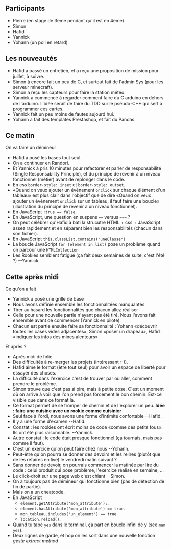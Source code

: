 ## Participants

- Pierre (en stage de 3eme pendant qu'il est en 4eme)
- Simon
- Hafid
- Yannick
- Yohann (un poil en retard)

## Les nouveautés

- Hafid a passé un entretien, et a reçu une proposition de mission pour juillet, à suivre.
- Simon à encore fait un peu de C, et surtout fait de l'admin Sys (pour les serveur minecraft).
- Simon a reçu les capteurs pour faire la station météo.
- Yannick a commencé à regarder comment faire du C arduino en dehors de l'arduino. L'idée serait de faire du TDD sur le pseudo-C++ qui sert à programmer ces cartes.
- Yannick fait un peu moins de fautes aujourd'hui.
- Yohann a fait des templates Prestashop, et fait du Pandas.

## Ce matin

On va faire un démineur

- Hafid a posé les bases tout seul.
- On a continuer en Randori.
- Et Yannick à pris 10 minutes pour refactorer et parler de responsabilité (Single Responsability Principle), et du principe de revenir à un niveau fonctionnel (métier) avant de replonger dans le code.
- En css `border-style: inset` et `border-style: outset`.
- «Quand on veux ajouter un évènement `onclick` sur chaque élément d'un tableau» est plus clair dans l'objectif que de dire «Quand on veux ajouter un évènement `onclick` sur un tableau, il faut faire une boucle» (illustration du principe de revenir à un niveau fonctionnel).
- En JavaScript `!true == false`.
- En JavaScript, une question en suspens `==` versus `===` ?
- On peut célébrer qu'Hafid à bati la strucutre HTML + css + JavaScript assez rapidement et en séparant bien les responsabilités (chacun dans son fichier).
- En JavaScript `this.classList.contains("uneClasse")`
- La boucle JavaScript `for (element in list)` pose un problème quand on parcour une `HTMLCollection`
- Les Rookies semblent fatigué (ça fait deux semaines de suite, c'est l'été ?) --Yannick


## Cette après midi

Ce qu'on a fait
- Yannick à posé une grille de base
- Nous avons définie ensemble les fonctionnalitées manquantes
- Tirer au hasard les fonctionnalités que chacun allez réaliser
- Celle pour une nouvelle partie n'ayant pas été tiré, Nous l'avons fait ensemble avant de commencer (Yannick en pilote)
- Chacun est partie ensuite faire sa fonctionnalité : Yohann «découvrir toutes les cases vides adjacentes», Simon «poser un drapeau», Hafid «indiquer les infos des mines alentours»

Et après ?

- Après midi de folie.
- Des difficultés à re-merger les projets (intéressant :-)).
- Hafid aime le format (être tout seul) pour avoir un espace de liberté pour essayer des choses.
- La difficulté dans l'exercice c'est de trouver par où aller, comment prendre le problème.
- Simon trouve que c'est pas si pire, mais à petite dose. C'est un moment où on arrive à voir que l'on prend pas forcement le bon chemin. Est-ce visible que dans ce format là.
- Ce format permet de se tromper de chemin et de l'explorer un peu. **Idée : faire une cuisine avec un rookie comme cuisinier**
- Seul face à l'ordi, nous avons une forme d'intimité confortable --Hafid.
- Il y a une forme d'examen --Hafid.
- Constat : les rookies ont écrit moins de code «comme des petits fous». Ils ont été plus raisonnable. --Yannick.
- Autre constat : le code était presque fonctionnel (ça tournais, mais pas comme il faut).
- C'est un exercice qu'on peut faire chez nous --Yohann.
- Peut-être qu'on pourra se donner des devoirs et les relires (plutôt que de les refaires en live) le vendredi matin suivant ?
- Sans donner de devoir, on pourrais commencer la matinée par lire du code : celui produit qui pose problème, l'exercice réalisé en semaine, ...
- Le click-droit sur une page web c'est chiant --Simon.
- On a toujours pas de démineur qui fonctionne bien (pas de détection de fin de partie).
- Mais on a un cheatcode.
- En JavaScript 
  - `element.getAttribute('mon_attribute');`.
  - `element.hasAttribute('mon_attribute') == true`.
  - `mon_tableau.includes('un_element') == true`.
  - `location.reload()`.
- Quand tu tape `yes` dans le terminal, ça part en boucle infini de y (see `man yes`).
- Deux lignes de garde, et hop on les sort dans une nouvelle fonction *geste extract method*


